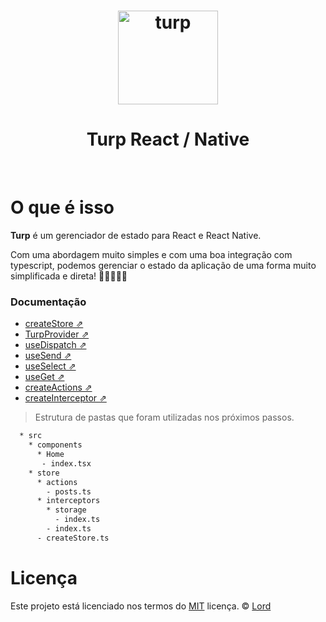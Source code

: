 <h1 align="center">
    <img src="https://avatars.githubusercontent.com/u/67695863?v=4" style="width: 160px;height: 150px;" alt="turp"> 
</h1>

<h1 align="center"> Turp React / Native </h1>
<br/>
<!-- <p align="center">
    <a href="https://www.jsdelivr.com/package/npm/turp">
        <img src="https://data.jsdelivr.com/v1/package/npm/turp/badge?style=rounded" alt="jsdeliver">
    </a>
    <a href="https://badge.fury.io/js/turp">
        <img src="https://badge.fury.io/js/turp.svg" alt="npm-version">
    </a>
    <a href="https://badge.fury.io/js/turp">
        <img src="https://img.shields.io/badge/dynamic/json?url=https://api.npmjs.org/downloads/point/2020-01-01:2050-01-01/turp&label=npm%20downloads&query=$.downloads&color=informational" alt="npm-downloads">
    </a>
    <a href="https://badge.fury.io/gh/boopathikumar018%2Fturp">
        <img src="https://badge.fury.io/gh/boopathikumar018%2Fturp.svg" alt="GitHub version" height="20">
    </a>
    <a href="https://opensource.org/licenses/MIT">
        <img src="https://img.shields.io/badge/License-MIT-yellow.svg" alt="licenses" height="20">
    </a>
</p> -->


# O que é isso

**Turp** é um gerenciador de estado para React e React Native.

Com uma abordagem muito simples e com uma boa integração com  typescript, podemos gerenciar o estado da aplicação de uma forma muito simplificada e direta! 🚀🚀🚀🚀🚀


### Documentação

* [createStore ⇗](/pt/configure?id=configurando-store)
* [TurpProvider ⇗](/pt/configure?id=configurando-provider)
* [useDispatch ⇗](/pt/use_dispatch)
* [useSend ⇗](/pt/use_send.md)
* [useSelect ⇗](/pt/use_select.md)
* [useGet ⇗](/pt/use_get.md)
* [createActions ⇗](/pt/create_actions.md)
* [createInterceptor ⇗](/pt/create_interceptor.md)

> Estrutura de pastas que foram utilizadas nos próximos passos.
```txt
  * src
    * components
      * Home
       - index.tsx
    * store
      * actions
        - posts.ts
      * interceptors
        * storage
          - index.ts
        - index.ts
      - createStore.ts
```

# Licença

Este projeto está licenciado nos termos do
 [MIT](https://github.com/turp/turp/LICENSE) licença.
 © [Lord](https://linkedin.com/in/lord7775)
